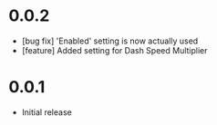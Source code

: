 ﻿# 0.0.2
- [bug fix] 'Enabled' setting is now actually used
- [feature] Added setting for Dash Speed Multiplier

# 0.0.1
- Initial release